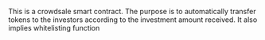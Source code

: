 This is a crowdsale smart contract. The purpose is to automatically transfer tokens to the investors according to the investment amount received. It also implies whitelisting function
